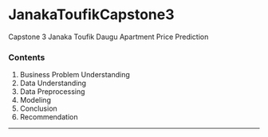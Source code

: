 # JanakaToufikCapstone3
Capstone 3 Janaka Toufik Daugu Apartment Price Prediction
### **Contents**

1. Business Problem Understanding
2. Data Understanding
3. Data Preprocessing
4. Modeling
5. Conclusion
6. Recommendation

****

